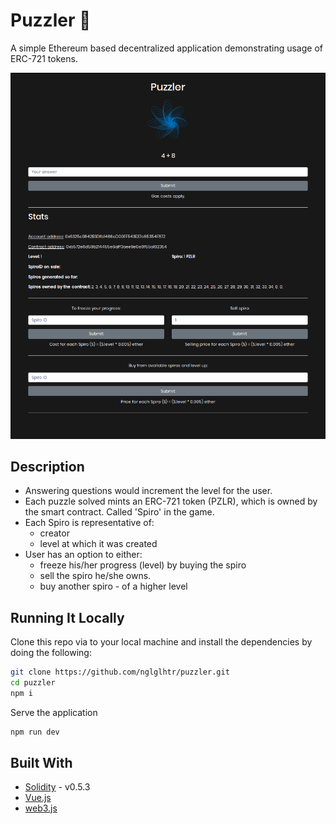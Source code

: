 # Puzzler :game_die:

A simple Ethereum based decentralized application demonstrating usage of ERC-721 tokens.

![Puzzler](./puzzler.png)

## Description

- Answering questions would increment the level for the user.
- Each puzzle solved mints an ERC-721 token (PZLR), which is owned by the smart contract. Called 'Spiro' in the game.
- Each Spiro is representative of: 
  - creator 
  - level at which it was created
- User has an option to either:
  - freeze his/her progress (level) by buying the spiro
  - sell the spiro he/she owns.
  - buy another spiro - of a higher level


## Running It Locally

Clone this repo via to your local machine and install the dependencies by doing the following:

```bash
git clone https://github.com/nglglhtr/puzzler.git
cd puzzler
npm i
```
Serve the application

```bash
npm run dev
```

## Built With

* [Solidity](https://solidity.readthedocs.io/en/v0.5.3/) - v0.5.3
* [Vue.js](https://vuejs.org/) 
* [web3.js](https://github.com/ethereum/web3.js/)
